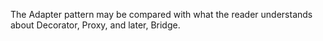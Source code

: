 The Adapter pattern may be compared with what the reader understands about Decorator, Proxy, and later, Bridge. 